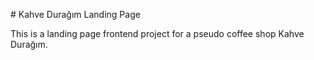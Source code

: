 # Kahve Durağım Landing Page

This is a landing page frontend project for a pseudo coffee shop Kahve Durağım.
